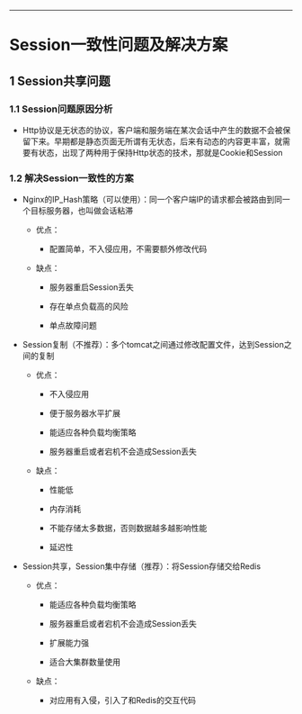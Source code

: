 ------



# Session一致性问题及解决方案

## 1 Session共享问题

### 1.1 Session问题原因分析

- Http协议是⽆状态的协议，客户端和服务端在某次会话中产⽣的数据不会被保留下来。早期都是静态⻚⾯⽆所谓有⽆状态，后来有动态的内容更丰富，就需要有状态，出现了两种⽤于保持Http状态的技术，那就是Cookie和Session

### 1.2 解决Session⼀致性的⽅案

- Nginx的IP_Hash策略（可以使⽤）：同⼀个客户端IP的请求都会被路由到同⼀个⽬标服务器，也叫做会话粘滞

    - 优点：
    
        - 配置简单，不⼊侵应⽤，不需要额外修改代码
    
    - 缺点：
    
        - 服务器重启Session丢失
        
        - 存在单点负载⾼的⻛险
        
        - 单点故障问题

- Session复制（不推荐）：多个tomcat之间通过修改配置⽂件，达到Session之间的复制

    - 优点：
    
        - 不⼊侵应⽤
        
        - 便于服务器⽔平扩展
          
        - 能适应各种负载均衡策略
          
        - 服务器重启或者宕机不会造成Session丢失
    
    - 缺点：
    
        - 性能低
        
        - 内存消耗
          
        - 不能存储太多数据，否则数据越多越影响性能
          
        - 延迟性

- Session共享，Session集中存储（推荐）：将Session存储交给Redis

    - 优点：
    
        - 能适应各种负载均衡策略
        
        - 服务器重启或者宕机不会造成Session丢失
        
        - 扩展能⼒强
        
        - 适合⼤集群数量使⽤
    
    - 缺点：
    
        - 对应⽤有⼊侵，引⼊了和Redis的交互代码